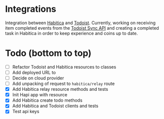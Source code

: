 # Integrations
Integration between [Habitica](https://habitica.com/) and [Todoist](todoist.com).
Currently, working on receiving item completed events from the [Todoist Sync
API](https://developer.todoist.com/sync/v8/#overview) and creating a completed
task in Habitica in order to keep experience and coins up to date.

# Todo (bottom to top)
- [ ] Refactor Todoist and Habitica resources to classes
- [ ] Add deployed URL to
- [ ] Decide on cloud provider
- [ ] Add unpacking of request to `habitica/relay` route
- [x] Add Habitica relay resource methods and tests
- [x] Init Hapi app with resource
- [x] Add Habitica create todo methods
- [x] Add Habitica and Todoist clients and tests
- [x] Test api keys
